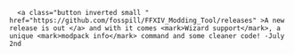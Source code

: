       <a class="button inverted small " href="https://github.com/fosspill/FFXIV_Modding_Tool/releases" >A new release is out </a> and with it comes <mark>Wizard support</mark>, a unique <mark>modpack info</mark> command and some cleaner code! -July 2nd
